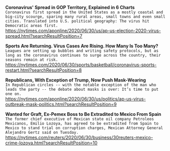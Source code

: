 **Coronavirus' Spread in GOP Territory, Explained in 6 Charts**\
`Coronavirus first spread in the United States as a mostly coastal and big-city scourge, sparing many rural areas, small towns and even small cities. Translated into U.S. political geography: The virus hit Democratic areas first. `\
https://nytimes.com/aponline/2020/06/30/us/ap-us-election-2020-virus-spread.html?searchResultPosition=7

**Sports Are Returning. Virus Cases Are Rising. How Many Is Too Many?**\
`Leagues are setting up bubbles and writing safety protocols, but as long as the coronavirus continues to surge across the country, their seasons remain at risk.`\
https://nytimes.com/2020/06/30/sports/basketball/coronavirus-sports-restart.html?searchResultPosition=8

**Republicans, With Exception of Trump, Now Push Mask-Wearing**\
`In Republican circles -- with the notable exception of the man who leads the party -- the debate about masks is over: It’s time to put one on. `\
https://nytimes.com/aponline/2020/06/30/us/politics/ap-us-virus-outbreak-mask-politics.html?searchResultPosition=9

**Wanted for Graft, Ex-Pemex Boss to Be Extradited to Mexico From Spain**\
`The former chief executive of Mexican state oil company Petroleos Mexicanos, Emilio Lozoya, has agreed to be extradited from Spain to Mexico to stand trial on corruption charges, Mexican Attorney General Alejandro Gertz said on Tuesday.`\
https://nytimes.com/reuters/2020/06/30/business/30reuters-mexico-crime-lozoya.html?searchResultPosition=10

